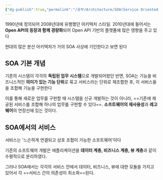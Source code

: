```yaml
---
{"dg-publish":true,"permalink":"/공부/Architecture/SOA(Service Oriented Architecture)/","dgPassFrontmatter":true}
---
```



1990년에 정의되어 2008년대에 유행했던 아키텍처 스타일.
2010년대에 들어서는 **Open API의 등장과 함께 경량화**되어 Open API 기반의 플랫폼에 많은 영향을 주고 있다

현대의 많은 분산 아키텍처가 거의 SOA 사상에 기인한다고 보면 된다

## SOA 기본 개념
기존의 시스템이 각각의 **독립된 업무 시스템**으로 개발되어왔던 반면,
SOA는 기능을 비즈니스적인 **의미가 있는 기능 단위**로 묶고 서비스라는 단위로 재조합한 후, 이 서비스들을 조합해 기능을 구현한다

이를 통해 새로운 업무를 구현할 때 시스템을 신규 개발하는 것이 아니라, ==기존에 제공된 서비스를 조합해 하나의 업무를 구현할 수 있다==. **소프트웨어의 재사용성**과 **레고웨어**의 연장선에 있는 것이다.

## SOA에서의 서비스
서비스는 '느슨하게 연결되고 상호 조합이 가능한 소프트웨어'이다

기존의 소프트웨어 개발은 애플리케이션을 **데이터 계층, 비즈니스 계층, 뷰 계층**과 같이 수평적으로 분리하였다.

그러나 SOA에서는 각각의 서비스 안에서 데이터, 비즈니스, 뷰에 대한 모듈을 가지고 있어서 각 ==서비스 간의 의존성이 최소화==된다.